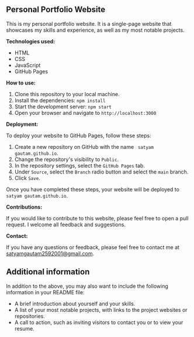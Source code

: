 ## Personal Portfolio Website

This is my personal portfolio website. It is a single-page website that showcases my skills and experience, as well as my most notable projects.

**Technologies used:**

* HTML
* CSS
* JavaScript
* GitHub Pages

**How to use:**

1. Clone this repository to your local machine.
2. Install the dependencies: `npm install`
3. Start the development server: `npm start`
4. Open your browser and navigate to `http://localhost:3000`

**Deployment:**

To deploy your website to GitHub Pages, follow these steps:

1. Create a new repository on GitHub with the name ` satyam gautam.github.io`.
2. Change the repository's visibility to `Public`.
3. In the repository settings, select the `GitHub Pages` tab.
4. Under `Source`, select the `Branch` radio button and select the `main` branch.
5. Click `Save`.

Once you have completed these steps, your website will be deployed to `satyam gautam.github.io`.

**Contributions:**

If you would like to contribute to this website, please feel free to open a pull request. I welcome all feedback and suggestions.

**Contact:**

If you have any questions or feedback, please feel free to contact me at satyamgautam2592001@gmail.com.

## Additional information

In addition to the above, you may also want to include the following information in your README file:

* A brief introduction about yourself and your skills.
* A list of your most notable projects, with links to the project websites or repositories.
* A call to action, such as inviting visitors to contact you or to view your resume.
